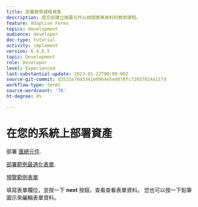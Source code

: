 ```yaml
---
title: 部署教學課程資產
description: 提交前建立摘要元件以檢閱表單資料的教學課程。
feature: Adaptive Forms
topics: development
audience: developer
doc-type: tutorial
activity: implement
version: 6.4,6.5
topic: Development
role: Developer
level: Experienced
last-substantial-update: 2023-01-22T00:00:00Z
source-git-commit: d3531e76d3341e0964e5ed878fc72037024a11fd
workflow-type: tm+mt
source-wordcount: '76'
ht-degree: 0%

---
```


# 在您的系統上部署資產

部署 [匯總元件](assets/summarize-component.zip).

[部署範例最適化表單](assets/sample-adaptive-form.zip).

[預覽範例表單](http://localhost:4502/content/dam/formsanddocuments/testsummary/jcr:content?wcmmode=disabled)

填寫表單欄位，並按一下 **next** 按鈕，查看查看表單資料。 您也可以按一下鉛筆圖示來編輯表單資料。

